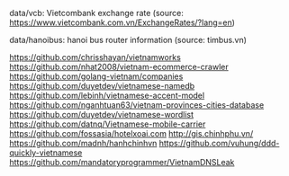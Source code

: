 data/vcb: Vietcombank exchange rate (source:
https://www.vietcombank.com.vn/ExchangeRates/?lang=en)

data/hanoibus: hanoi bus router information (source: timbus.vn)

https://github.com/chrisshayan/vietnamworks 
https://github.com/nhat2008/vietnam-ecommerce-crawler
https://github.com/golang-vietnam/companies
https://github.com/duyetdev/vietnamese-namedb
https://github.com/lebinh/vietnamese-accent-model
https://github.com/nganhtuan63/vietnam-provinces-cities-database
https://github.com/duyetdev/vietnamese-wordlist
https://github.com/datnq/Vietnamese-mobile-carrier
https://github.com/fossasia/hotelxoai.com
http://gis.chinhphu.vn/
https://github.com/madnh/hanhchinhvn
https://github.com/vuhung/ddd-quickly-vietnamese
https://github.com/mandatoryprogrammer/VietnamDNSLeak


